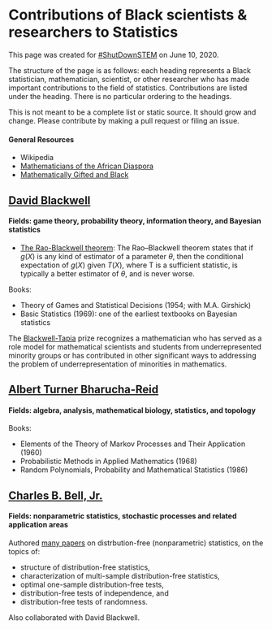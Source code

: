 # Contributions of Black scientists & researchers to Statistics

This page was created for [#ShutDownSTEM](https://www.shutdownstem.com/) on June 10, 2020. 

The structure of the page is as follows: each heading represents a Black statistician, mathematician, scientist, or other researcher who has made important contributions to the field of statistics. Contributions are listed under the heading. There is no particular ordering to the headings. 

This is not meant to be a complete list or static source. It should grow and change. Please contribute by making a pull request or filing an issue. 

#### General Resources

- Wikipedia
- [Mathematicians of the African Diaspora](http://www.math.buffalo.edu/mad/00.INDEXmad.html)
- [Mathematically Gifted and Black](https://mathematicallygiftedandblack.com/)

## [David Blackwell](https://en.wikipedia.org/wiki/David_Blackwell)

#### Fields: game theory, probability theory, information theory, and Bayesian statistics

- [The Rao-Blackwell theorem](https://en.wikipedia.org/wiki/Rao%E2%80%93Blackwell_theorem): The Rao–Blackwell theorem states that if $g(X)$ is any kind of estimator of a parameter $\theta$, then the conditional expectation of $g(X)$ given $T(X)$, where T is a sufficient statistic, is typically a better estimator of $\theta$, and is never worse. 

Books:  
- Theory of Games and Statistical Decisions (1954; with M.A. Girshick)
- Basic Statistics (1969): one of the earliest textbooks on Bayesian statistics 

The [Blackwell-Tapia](https://mathinstitutes.org/diversity/blackwell-tapia-conference/) prize recognizes a mathematician who has served as a role model for mathematical scientists and students from underrepresented minority groups or has contributed in other significant ways to addressing the problem of underrepresentation of minorities in mathematics.


## [Albert Turner Bharucha-Reid](http://www.math.buffalo.edu/mad/PEEPS/bharucha-reid_a_t.html)

#### Fields: algebra, analysis, mathematical biology, statistics, and topology

Books:  
- Elements of the Theory of Markov Processes and Their Application (1960)
- Probabilistic Methods in Applied Mathematics (1968)
- Random Polynomials, Probability and Mathematical Statistics (1986)

## [Charles B. Bell, Jr.](https://www.blackpast.org/african-american-history/bell-jr-charles-b-1928/)

#### Fields: nonparametric statistics, stochastic processes and related application areas

Authored [many papers](http://www.math.buffalo.edu/mad/PEEPS/bell_charlesb.html) on distrbution-free (nonparametric) statistics, on the topics of: 
- structure of distribution-free statistics,
- characterization of multi-sample distribution-free statistics,
- optimal one-sample distribution-free tests,
- distribution-free tests of independence, and 
- distribution-free tests of randomness.

Also collaborated with David Blackwell. 


